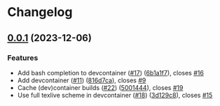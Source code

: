 # Changelog

## [0.0.1](https://github.com/jhatler/jhatler/compare/devcontainer-v0.0.0...devcontainer-v0.0.1) (2023-12-06)


### Features

* Add bash completion to devcontainer ([#17](https://github.com/jhatler/jhatler/issues/17)) ([6b1a1f7](https://github.com/jhatler/jhatler/commit/6b1a1f794dd39083faa6f74b902356db7cf02067)), closes [#16](https://github.com/jhatler/jhatler/issues/16)
* Add devcontainer ([#11](https://github.com/jhatler/jhatler/issues/11)) ([816d7ca](https://github.com/jhatler/jhatler/commit/816d7caf6f7ad94aefee3429d56b42ccb256af52)), closes [#9](https://github.com/jhatler/jhatler/issues/9)
* Cache (dev)container builds ([#22](https://github.com/jhatler/jhatler/issues/22)) ([5001444](https://github.com/jhatler/jhatler/commit/5001444df95c797da5baae722922c271c751ea7d)), closes [#19](https://github.com/jhatler/jhatler/issues/19)
* Use full texlive scheme in devcontainer ([#18](https://github.com/jhatler/jhatler/issues/18)) ([3d129c8](https://github.com/jhatler/jhatler/commit/3d129c8d6cd01ad6dd9118fe4c44d69a9326eef4)), closes [#15](https://github.com/jhatler/jhatler/issues/15)
